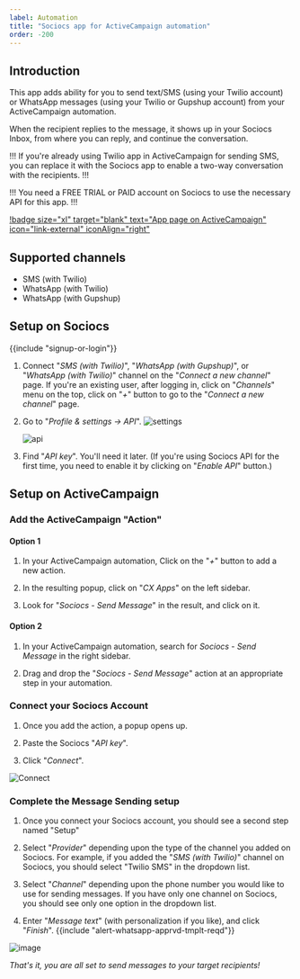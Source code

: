 ```yaml
---
label: Automation
title: "Sociocs app for ActiveCampaign automation"
order: -200
---
```


## Introduction

This app adds ability for you to send text/SMS (using your Twilio account) or WhatsApp messages (using your Twilio or Gupshup account) from your ActiveCampaign automation.

When the recipient replies to the message, it shows up in your Sociocs Inbox, from where you can reply, and continue the conversation.

!!!
If you're already using Twilio app in ActiveCampaign for sending SMS, you can replace it with the Sociocs app to enable a two-way conversation with the recipients.
!!!

!!!
You need a FREE TRIAL or PAID account on Sociocs to use the necessary API for this app.
!!!

[!badge size="xl" target="blank" text="App page on ActiveCampaign" icon="link-external" iconAlign="right"](https://www.activecampaign.com/apps/sociocs-integration?_r=43KC4S4U)

## Supported channels

- SMS (with Twilio)
- WhatsApp (with Twilio)
- WhatsApp (with Gupshup)

## Setup on Sociocs

{{include "signup-or-login"}}

1. Connect "*SMS (with Twilio)*", "*WhatsApp (with Gupshup)*", or "*WhatsApp (with Twilio)*" channel on the "*Connect a new channel*" page. If you're an existing user, after logging in, click on "*Channels*" menu on the top, click on "*+*" button to go to the "*Connect a new channel*" page.

1. Go to "*Profile & settings -> API*".
    ![settings](https://user-images.githubusercontent.com/12301512/163997321-90b286f5-e1aa-4df8-bc18-e453b20d26e8.png)

    ![api](https://github.com/sociocs/docs/assets/12301512/4168b133-c8e2-4834-9b7b-d62b5203349c)

1. Find "*API key*". You'll need it later. (If you're using Sociocs API for the first time, you need to enable it by clicking on "*Enable API*" button.)

## Setup on ActiveCampaign

### Add the ActiveCampaign "Action"

#### Option 1

1. In your ActiveCampaign automation, Click on the "*+*" button to add a new action.

1. In the resulting popup, click on "*CX Apps*" on the left sidebar.

1. Look for "*Sociocs - Send Message*" in the result, and click on it.

#### Option 2

1. In your ActiveCampaign automation, search for *Sociocs - Send Message* in the right sidebar.

1. Drag and drop the "*Sociocs - Send Message*" action at an appropriate step in your automation.

### Connect your Sociocs Account

1. Once you add the action, a popup opens up.

1. Paste the Sociocs "*API key*".

1. Click "*Connect*".

![Connect](https://github.com/sociocs/docs/assets/12301512/d9a31e0a-08f0-45ef-9202-156682f9530e)

### Complete the Message Sending setup

1. Once you connect your Sociocs account, you should see a second step named "Setup"

1. Select "*Provider*" depending upon the type of the channel you added on Sociocs. For example, if you added the "*SMS (with Twilio)*" channel on Sociocs, you should select "Twilio SMS" in the dropdown list.

1. Select "*Channel*" depending upon the phone number you would like to use for sending messages. If you have only one channel on Sociocs, you should see only one option in the dropdown list.

1. Enter "*Message text*" (with personalization if you like), and click "*Finish*".
    {{include "alert-whatsapp-apprvd-tmplt-reqd"}}

![image](https://github.com/sociocs/docs/assets/12301512/c5ddc3ba-8e6d-4db8-a637-8082e53da84f)

*That's it, you are all set to send messages to your target recipients!*

